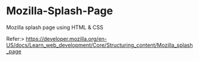 # Mozilla-Splash-Page
Mozilla splash page using HTML & CSS  

Refer:> https://developer.mozilla.org/en-US/docs/Learn_web_development/Core/Structuring_content/Mozilla_splash_page
